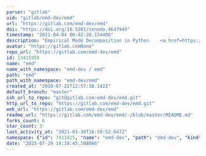 ```yaml
---
parser: "gitlab"
uid: "gitlab/emd-dev/emd"
url: "https://gitlab.com/emd-dev/emd"
doi: "https://doi.org/10.5281/zenodo.4647949"
timestamp: "2021-04-04 00:42:28.154406"
description: "Empirical Mode Decomposition in Python    <a href=https://gitlab.com/ajquinn/emd/commits/master><img alt=pipeline status src=https://gitlab.com/ajquinn/emd/badges/master/pipeline.svg /></a>"
avatar: "https://gitlab.comNone"
repo_url: "https://gitlab.com/emd-dev/emd"
id: 13415950
name: "emd"
name_with_namespace: "emd-dev / emd"
path: "emd"
path_with_namespace: "emd-dev/emd"
created_at: "2019-07-21T12:57:38.142Z"
default_branch: "master"
ssh_url_to_repo: "git@gitlab.com:emd-dev/emd.git"
http_url_to_repo: "https://gitlab.com/emd-dev/emd.git"
web_url: "https://gitlab.com/emd-dev/emd"
readme_url: "https://gitlab.com/emd-dev/emd/-/blob/master/README.md"
forks_count: 6
star_count: 3
last_activity_at: "2021-03-30T16:50:52.047Z"
namespace: {"id": 7411425, "name": "emd-dev", "path": "emd-dev", "kind": "group", "full_path": "emd-dev", "parent_id": null, "avatar_url": null, "web_url": "https://gitlab.com/groups/emd-dev"}
date: "2023-07-29 14:18:45.598066"
---
```

